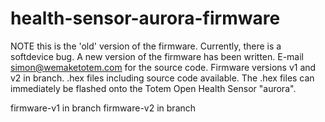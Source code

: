 # health-sensor-aurora-firmware
   NOTE this is the 'old' version of the firmware. Currently, there is a softdevice bug. A new version of the firmware has been written. E-mail simon@wemaketotem.com for the source code. Firmware versions v1 and v2 in branch. .hex files including source code available. The .hex files can immediately be flashed onto the Totem Open Health Sensor "aurora".


firmware-v1 in branch
firmware-v2 in branch
